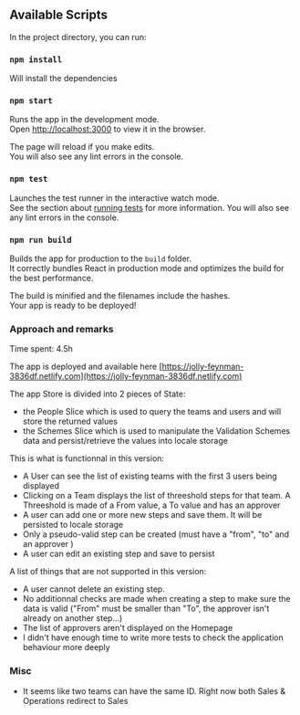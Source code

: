 ## Available Scripts

In the project directory, you can run:

### `npm install`

Will install the dependencies

### `npm start`

Runs the app in the development mode.<br />
Open [http://localhost:3000](http://localhost:3000) to view it in the browser.

The page will reload if you make edits.<br />
You will also see any lint errors in the console.

### `npm test`

Launches the test runner in the interactive watch mode.<br />
See the section about [running tests](https://facebook.github.io/create-react-app/docs/running-tests) for more information.
You will also see any lint errors in the console.

### `npm run build`

Builds the app for production to the `build` folder.<br />
It correctly bundles React in production mode and optimizes the build for the best performance.

The build is minified and the filenames include the hashes.<br />
Your app is ready to be deployed!

### Approach and remarks

Time spent: 4.5h

The app is deployed and available here [https://jolly-feynman-3836df.netlify.com](https://jolly-feynman-3836df.netlify.com)

The app Store is divided into 2 pieces of State:

- the People Slice which is used to query the teams and users and will store the returned values
- the Schemes Slice which is used to manipulate the Validation Schemes data and persist/retrieve the values into locale storage

This is what is functionnal in this version:

- A User can see the list of existing teams with the first 3 users being displayed
- Clicking on a Team displays the list of threeshold steps for that team. A Threeshold is made of a From value, a To value and has an approver
- A user can add one or more new steps and save them. It will be persisted to locale storage
- Only a pseudo-valid step can be created (must have a "from", "to" and an approver )
- A user can edit an existing step and save to persist

A list of things that are not supported in this version:

- A user cannot delete an existing step.
- No additionnal checks are made when creating a step to make sure the data is valid ("From" must be smaller than "To", the approver isn't already on another step...)
- The list of approvers aren't displayed on the Homepage
- I didn't have enough time to write more tests to check the application behaviour more deeply

### Misc

- It seems like two teams can have the same ID. Right now both Sales & Operations redirect to Sales
